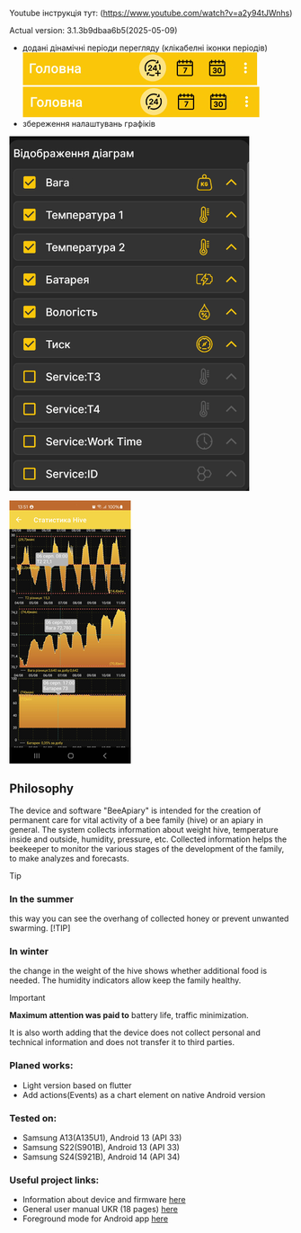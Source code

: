 Youtube інструкція тут: (https://www.youtube.com/watch?v=a2y94tJWnhs)

Actual version: 3.1.3b9dbaa6b5(2025-05-09)
 - додані дінамічні періоди перегляду (клікабелні іконки періодів)
   ![Screenshot](./docs/images/Screen_up_plus.png) 
   ![Screenshot](./docs/images/Screen_up.png)  
 - збереження налаштувань графіків

![Screenshot](./docs/images/Settings_save.png) 

![Screenshot](./docs/images/screen-wide.png)
<!---![Screenshot](./docs/images/screen-wide1.png) -->

## Philosophy
 The device and software "BeeApiary" is intended for the creation of permanent care for vital activity of a bee family (hive) or an apiary in general. The system collects information about weight hive, temperature inside and outside, humidity, pressure, etc. Collected information helps the beekeeper to monitor the various stages of the development of the family, to make analyzes and forecasts. 
> [!TIP] 
> ### In the summer 
> this way you can see the overhang of collected honey or prevent unwanted swarming.
> [!TIP]
> ### In winter
> the change in the weight of the hive shows whether additional food is needed. The humidity indicators allow keep the family healthy.

> [!IMPORTANT]
> **Maximum attention was paid to**
> battery life,
> traffic minimization.

It is also worth adding that the device does not collect personal and technical information and does not transfer it to third parties.

### Planed works:
 - Light version based on flutter
 - Add actions(Events) as a chart element on native Android version

### Tested on:
 - Samsung A13(A135U1), Android 13 (API 33)
 - Samsung S22(S901B), Android 13 (API 33) 
 - Samsung S24(S921B), Android 14 (API 34)
   
### Useful project links:
 - Information about device and firmware [here](https://github.com/Ivan-Bdgilko/Hive_Controller)
 - General user manual UKR (18 pages) [here](https://github.com/Ivan-Bdgilko/Apiary_Docs/blob/main/Manual%20User.pdf)
 - Foreground mode for Android app [here](https://express.ms/faq/background-work-fix)
